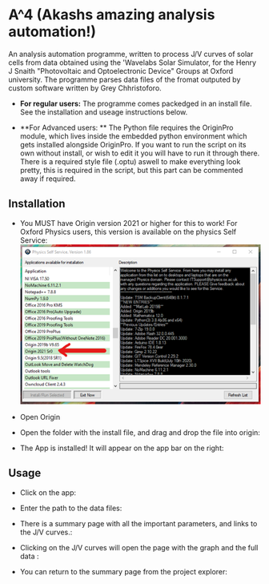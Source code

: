 # A^4 (Akashs amazing analysis automation!)

An analysis automation programme, written to process J/V curves of solar cells from data obtained using the 'Wavelabs Solar Simulator, for the Henry J Snaith "Photovoltaic and Optoelectronic Device" Groups at Oxford university. The programme parses data files of the fromat outputed by custom software written by Grey Chhristoforo. 

* **For regular users:** The programme comes packedged in an install file. See the installation and useage instructions below.

* **For Advanced users: ** The Python file requires the OriginPro module, which lives inside the embedded python environment which gets installed alongside OriginPro. If you want to run the script on its own without install, or wish to edit it you will have to run it through there. There is a required style file (.optu) aswell to make everything look pretty, this is required in the script, but this part can be commented away if required.

## Installation 

* You MUST have Origin version 2021 or higher for this to work! For Oxford Physics users, this version is available on the physics Self Service:
![Latest Origin on self service](readme_images/self_service.png)
* Open Origin
* Open the folder with the install file, and drag and drop the file into origin: 

* The App is installed! It will appear on the app bar on the right:

## Usage

* Click on the app:  

* Enter the path to the data files:  

* There is a summary page with all the important parameters, and links to the J/V curves.:

* Clicking on the J/V curves will open the page with the graph and the full data :

* You can return to the summary page from the project explorer: 





